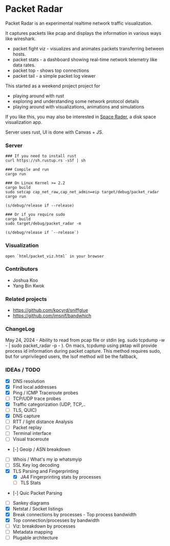 # Packet Radar

Packet Radar is an experimental realtime network traffic visualization.

It captures packets like pcap and displays the information in various ways like wireshark.

- packet fight viz - visualizes and animates packets transferring between hosts.
- packet stats - a dashboard showing real-time network telemetry like data rates.
- packet top - shows top connections
- packet tail - a simple packet log viewer

This started as a weekend project project for
- playing around with rust
- exploring and understanding some network protocol details
- playing around with visualizations, animations and simulations

If you like this, you may also be interested in [Space Rader](https://github.com/zz85/space-radar), a disk space visualization app.

Server uses rust, UI is done with Canvas + JS.

### Server

```
### If you need to install rust
curl https://sh.rustup.rs -sSf | sh

### Compile and run
cargo run

### On Linux Kernel >= 2.2
cargo build
sudo setcap cap_net_raw,cap_net_admin=eip target/debug/packet_radar
cargo run

(s/debug/release if --release)

### Or if you require sudo
cargo build
sudo target/debug/packet_radar -m

(s/debug/release if `--release`)
```

### Visualization

```
open `html/packet_viz.html` in your browser
```

### Contributors

- Joshua Koo
- Yang Bin Kwok

### Related projects
- https://github.com/kpcyrd/sniffglue
- https://github.com/imsnif/bandwhich


### ChangeLog
May 24, 2024 - Ability to read from pcap file or stdin (eg. sudo tcpdump -w - | sudo packet_radar -p -  ).
On macs, tcpdump using pktap will provide process id information during packet capture.
This method requires sudo, but for unprivileged users, the lsof method will be the fallback,


### IDEAs / TODO
- [x] DNS resolution
- [x] Find local addresses
- [x] Ping / ICMP Traceroute probes
- [ ] TCP/UDP trace probes
- [x] Traffic categorization (UDP, TCP,..
- [ ] TLS, QUIC)
- [x] DNS capture
- [ ] RTT / light distance Analysis
- [ ] Packet replay
- [ ] Terminal interface
- [ ] Visual traceroute
- [-] Geoip / ASN breakdown
- [ ] Whois / What's my ip whatsmyip
- [ ] SSL Key log decoding
- [x] TLS Parsing and Fingerprinting
   - [x] JA4 Fingerprinting stats by processes
   - [ ] TLS Stats
- [-] Quic Packet Parsing
- [ ] Sankey diagrams
- [x] Netstat / Socket listings
- [x] Break connections by processes - Top process bandwidth
- [x] Top connection/processes by bandwidth
- [ ] Viz: breakdown by processes
- [ ] Metadata mapping
- [ ] Plugable architecture
